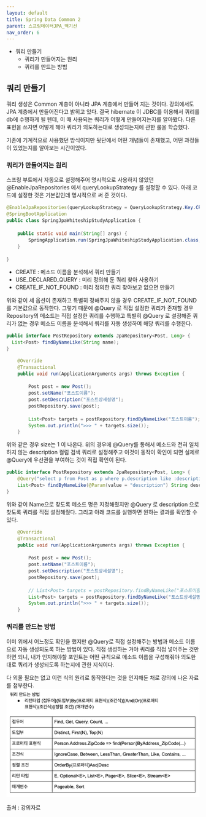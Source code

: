 ```yaml
---
layout: default
title: Spring Data Common 2
parent: 스프링데이터JPA_백기선
nav_order: 6
---
```


- 쿼리 만들기
  - 쿼리가 만들어지는 원리
  - 쿼리를 만드는 방법

## 쿼리 만들기
쿼리 생성은 Common 계층이 아니라 JPA 계층에서 만들어 지는 것이다. 강의에서도 JPA 계층에서 만들어진다고 밝히고 있다.
결국 hibernate 이 JDBC를 이용해서 쿼리를 db에 수행하게 될 텐데, 이 때 사용되는 쿼리가 어떻게 만들어지는지를 알아봤다.
다른 표현을 쓰자면 어떻게 해야 쿼리가 의도하는대로 생성되는지에 관한 룰을 학습했다.

기존에 기계적으로 사용했던 방식이지만 뒷단에서 어떤 개념들이 존재했고, 어떤 과정들이 있었는지를 알아보는 시간이었다.

### 쿼리가 만들어지는 원리
스프링 부트에서 자동으로 설정해주어 명시적으로 사용하지 않았던 @EnableJpaRepositories 에서 queryLookupStrategy 를 설정할 수 있다.
아래 코드에 설정한 것은 기본값인데 명시적으로 써 준 것이다.
```java
@EnableJpaRepositories(queryLookupStrategy = QueryLookupStrategy.Key.CREATE_IF_NOT_FOUND)
@SpringBootApplication
public class SpringJpaWhiteshipStudyApplication {

    public static void main(String[] args) {
        SpringApplication.run(SpringJpaWhiteshipStudyApplication.class, args);
    }

}
```

* CREATE : 메소드 이름을 분석해서 쿼리 만들기
* USE_DECLARED_QUERY : 미리 정의해 둔 쿼리 찾아 사용하기
* CREATE_IF_NOT_FOUND : 미리 정의한 쿼리 찾아보고 없으면 만들기

위와 같이 세 옵션이 존재하고 특별히 정해주지 않을 경우 CREATE_IF_NOT_FOUND 를 기본값으로 동작한다.
그렇기 때문에 @Query 로 직접 설정한 쿼리가 존재할 경우 Repository의 메소드는 직접 설정한 쿼리를 수행하고
특별히 @Query 로 설정해준 쿼리가 없는 경우 메소드 이름을 분석해서 쿼리를 자동 생성하여 해당 쿼리를 수행한다.

```java
public interface PostRepository extends JpaRepository<Post, Long> {
  List<Post> findByNameLike(String name);
}
```
```java
    @Override
    @Transactional
    public void run(ApplicationArguments args) throws Exception {

        Post post = new Post();
        post.setName("포스트이름");
        post.setDescription("포스트상세설명");
        postRepository.save(post);

        List<Post> targets = postRepository.findByNameLike("포스트이름");
        System.out.println(">>> " + targets.size());
    }
```

위와 같은 경우 size는 1 이 나온다. 위의 경우에 @Query를 통해서 메소드와 전혀 일치하지 않는 description 컬럼 검색 쿼리로 설정해주고 이것이 동작이 확인이 되면
실제로 @Query에 우선권을 부여하는 것이 직접 확인이 된다.

```java
public interface PostRepository extends JpaRepository<Post, Long> {
    @Query("select p from Post as p where p.description like :description")
    List<Post> findByNameLike(@Param(value = "description") String description);
}
```

위와 같이 Name으로 찾도록 메소드 명은 지정해줬지만 @Query 로 description 으로 찾도록 쿼리를 직접 설정해줬다.
그리고 아래 코드를 실행하면 원하는 결과를 확인할 수 있다.

```java
    @Override
    @Transactional
    public void run(ApplicationArguments args) throws Exception {

        Post post = new Post();
        post.setName("포스트이름");
        post.setDescription("포스트상세설명");
        postRepository.save(post);

        // List<Post> targets = postRepository.findByNameLike("포스트이름");
        List<Post> targets = postRepository.findByNameLike("포스트상세설명");
        System.out.println(">>> " + targets.size());
    }
```

### 쿼리를 만드는 방법
이미 위에서 어느정도 확인을 했지만 @Query로 직접 설정해주는 방법과 메소드 이름으로 자동 생성되도록 하는 방법이 있다.
직접 생성하는 거야 쿼리를 직접 넣어주는 것만 하면 되니, 내가 인지해야할 포인트는 어떤 규칙으로 메소드 이름을 구성해줘야 의도한대로 쿼리가 생성되도록 하는지에 관한
지식이다.

다 외울 필요는 없고 이런 식의 원리로 동작한다는 것을 인지해둔 채로 강의에 나온 자료를 첨부한다.
![](/images/concept-spring-data-create-query.png)

출처 : 강의자료
